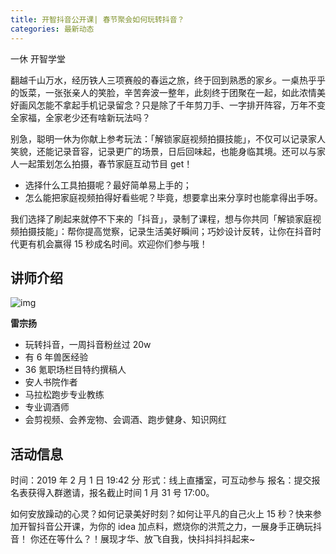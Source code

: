 ```yaml
---
title: 开智抖音公开课| 春节聚会如何玩转抖音？
categories: 最新动态
---
```


一休 开智学堂  

翻越千山万水，经历铁人三项赛般的春运之旅，终于回到熟悉的家乡。一桌热乎乎的饭菜，一张张亲人的笑脸，辛苦奔波一整年，此刻终于团聚在一起，如此浓情美好画风怎能不拿起手机记录留念？只是除了千年剪刀手、一字排开阵容，万年不变全家福，全家老少还有啥新玩法吗？

别急，聪明一休为你献上参考玩法：「解锁家庭视频拍摄技能」，不仅可以记录家人笑貌，还能记录音容，记录更广的场景，日后回味起，也能身临其境。还可以与家人一起策划怎么拍摄，春节家庭互动节目 get！

- 选择什么工具拍摄呢？最好简单易上手的；
- 怎么能把家庭视频拍得好看些呢？毕竟，想要拿出来分享时也能拿得出手呀。

我们选择了刷起来就停不下来的「抖音」，录制了课程，想与你共同「解锁家庭视频拍摄技能」：帮你提高觉察，记录生活美好瞬间；巧妙设计反转，让你在抖音时代更有机会赢得 15 秒成名时间。欢迎你们参与哦！

## 讲师介绍 

![img](https://mmbiz.qpic.cn/mmbiz_jpg/ice5enJHe2TiahosjrzykDu4CSLl3sjoUJOscaeibNibd3hLnQEiaKlZWp2OJeaVA0dgpgAI2CvpMm9c5FXZAOzKbjA/640?wx_fmt=jpeg&wxfrom=5&wx_lazy=1&wx_co=1)

**雷宗扬**

- 玩转抖音，一周抖音粉丝过 20w 
- 有 6 年兽医经验
- 36 氪职场栏目特约撰稿人
- 安人书院作者
- 马拉松跑步专业教练
- 专业调酒师
- 会剪视频、会养宠物、会调酒、跑步健身、知识网红

## 活动信息

时间：2019 年 2 月 1 日 19:42 分
形式：线上直播室，可互动参与
报名：提交报名表获得入群邀请，报名截止时间 1 月 31 号 17:00。

如何安放躁动的心灵？如何记录美好时刻？如何让平凡的自己火上 15 秒？快来参加开智抖音公开课，为你的 idea 加点料，燃烧你的洪荒之力，一展身手正确玩抖音！
你还在等什么？！展现才华、放飞自我，快抖抖抖抖起来~
